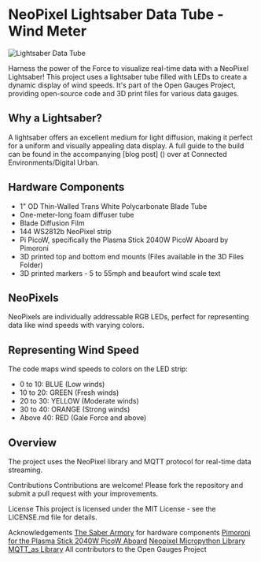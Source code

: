 # NeoPixel Lightsaber Data Tube - Wind Meter

![Lightsaber Data Tube](https://connected-environments.org/wp-content/uploads/2023/10/LightSaberTitle-1024x497.jpg)

Harness the power of the Force to visualize real-time data with a NeoPixel Lightsaber! This project uses a lightsaber tube filled with LEDs to create a dynamic display of wind speeds. It's part of the Open Gauges Project, providing open-source code and 3D print files for various data gauges.

## Why a Lightsaber?

A lightsaber offers an excellent medium for light diffusion, making it perfect for a uniform and visually appealing data display. A full guide to the build can be found in the accompanying [blog post] () over at Connected Environments/Digital Urban.

## Hardware Components

- 1" OD Thin-Walled Trans White Polycarbonate Blade Tube
- One-meter-long foam diffuser tube
- Blade Diffusion Film
- 144 WS2812b NeoPixel strip
- Pi PicoW, specifically the Plasma Stick 2040W PicoW Aboard by Pimoroni
- 3D printed top and bottom end mounts (Files available in the 3D Files Folder)
- 3D printed markers - 5 to 55mph and beaufort wind scale text


## NeoPixels

NeoPixels are individually addressable RGB LEDs, perfect for representing data like wind speeds with varying colors.

## Representing Wind Speed

The code maps wind speeds to colors on the LED strip:

- 0 to 10: BLUE (Low winds)
- 10 to 20: GREEN (Fresh winds)
- 20 to 30: YELLOW (Moderate winds)
- 30 to 40: ORANGE (Strong winds)
- Above 40: RED (Gale Force and above)

## Overview

The project uses the NeoPixel library  and MQTT protocol for real-time data streaming.


Contributions
Contributions are welcome! Please fork the repository and submit a pull request with your improvements.

License
This project is licensed under the MIT License - see the LICENSE.md file for details.

Acknowledgements
[The Saber Armory](https://thesaberarmory.com/collections/neopixels-led-strips) for hardware components
[Pimoroni for the Plasma Stick 2040W PicoW Aboard](https://shop.pimoroni.com/products/plasma-stick-2040-w?variant=40359072301139) 
[Neopixel Micropython Library](https://github.com/blaz-r/pi_pico_neopixel?ref=bhave.sh)
[MQTT_as Library](https://github.com/peterhinch/micropython-mqtt) 
All contributors to the Open Gauges Project
